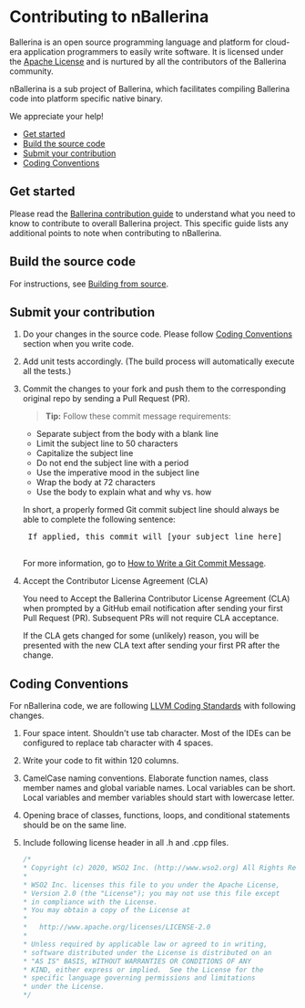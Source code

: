 # Contributing to nBallerina

Ballerina is an open source programming language and platform for cloud-era application programmers to easily write software. It is licensed under the [Apache License](https://www.apache.org/licenses/LICENSE-2.0) and is nurtured by all the contributors of the Ballerina community.

nBallerina is a sub project of Ballerina, which facilitates compiling Ballerina code into platform specific native binary. 

We appreciate your help!

- [Get started](#get-started)
- [Build the source code](#build-the-source-code)
- [Submit your contribution](#submit-your-contribution)
- [Coding Conventions](#coding-conventions)

## Get started

Please read the [Ballerina contribution guide](https://github.com/ballerina-platform/ballerina-lang/blob/master/CONTRIBUTING.md) to understand what you need to know to contribute to overall Ballerina project. This specific guide lists any additional points to note when contributing to nBallerina. 

## Build the source code 

For instructions, see [Building from source](https://github.com/ballerina-platform/nballerina/blob/master/README.md).

## Submit your contribution

1. Do your changes in the source code. Please follow [Coding Conventions](#coding-conventions) section when you write code. 
2. Add unit tests accordingly. (The build process will automatically execute all the tests.)
3. Commit the changes to your fork and push them to the corresponding original repo by sending a Pull Request (PR). 

    >**Tip:** Follow these commit message requirements:

    - Separate subject from the body with a blank line
    - Limit the subject line to 50 characters
    - Capitalize the subject line
    - Do not end the subject line with a period
    - Use the imperative mood in the subject line
    - Wrap the body at 72 characters
    - Use the body to explain what and why vs. how

    In short, a properly formed Git commit subject line should always be able to complete the following sentence:
    <pre>
    If applied, this commit will [your subject line here]
    </pre>
    For more information, go to [How to Write a Git Commit Message](https://chris.beams.io/posts/git-commit/).
4. Accept the Contributor License Agreement (CLA)
    
    You need to Accept the Ballerina Contributor License Agreement (CLA) when prompted by a GitHub email notification after sending your first Pull Request (PR). Subsequent PRs will not require CLA acceptance.

    If the CLA gets changed for some (unlikely) reason, you will be presented with the new CLA text after sending your first PR after the change.

## Coding Conventions
For nBallerina code, we are following [LLVM Coding Standards](https://llvm.org/docs/CodingStandards.html) with following changes. 
1. Four space intent. Shouldn't use tab character. Most of the IDEs can be configured to replace tab character with 4 spaces. 
2. Write your code to fit within 120 columns.
3. CamelCase naming conventions. Elaborate function names, class member names and global variable names.  Local variables can be short. Local variables and member variables should start with lowercase letter. 
4. Opening brace of classes, functions, loops, and conditional statements should be on the same line. 
5. Include following license header in all .h and .cpp files. 

    ```cpp
    /*
    * Copyright (c) 2020, WSO2 Inc. (http://www.wso2.org) All Rights Reserved.
    *
    * WSO2 Inc. licenses this file to you under the Apache License,
    * Version 2.0 (the "License"); you may not use this file except
    * in compliance with the License.
    * You may obtain a copy of the License at
    *
    *   http://www.apache.org/licenses/LICENSE-2.0
    *
    * Unless required by applicable law or agreed to in writing,
    * software distributed under the License is distributed on an
    * "AS IS" BASIS, WITHOUT WARRANTIES OR CONDITIONS OF ANY
    * KIND, either express or implied.  See the License for the
    * specific language governing permissions and limitations
    * under the License.
    */
    ```
